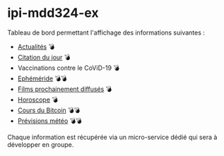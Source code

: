 # ipi-mdd324-ex

Tableau de bord permettant l'affichage des informations suivantes : 

- [Actualités](actualites.md)
 :bomb:
- [Citation du jour](citation.md) :bomb:
- Vaccinations contre le CoViD-19 :bomb:
- [Ephéméride](ephemeride.md) :bomb::bomb:
- [Films prochainement diffusés](films.md) :bomb:
- [Horoscope](horoscope.md) :bomb:
- [Cours du Bitcoin](bitcoin.md) :bomb::bomb:
- [Prévisions météo](meteo.md) :bomb::bomb:

Chaque information est récupérée via un micro-service dédié qui sera à développer en groupe.